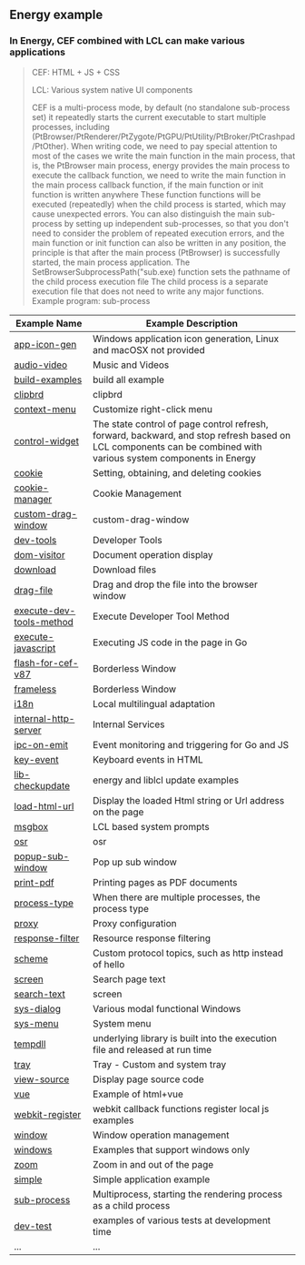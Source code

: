 ## Energy example
### In Energy, CEF combined with LCL can make various applications
> CEF: HTML + JS + CSS
> 
> LCL: Various system native UI components
> 
> CEF is a multi-process mode, by default (no standalone sub-process set) it repeatedly starts the current executable to start multiple processes, including (PtBrowser/PtRenderer/PtZygote/PtGPU/PtUtility/PtBroker/PtCrashpad/PtOther).
> When writing code, we need to pay special attention to most of the cases we write the main function in the main process, that is, the PtBrowser main process, energy provides the main process to execute the callback function, we need to write the main function in the main process callback function, if the main function or init function is written anywhere
> These function functions will be executed (repeatedly) when the child process is started, which may cause unexpected errors.
> You can also distinguish the main sub-process by setting up independent sub-processes, so that you don't need to consider the problem of repeated execution errors, and the main function or init function can also be written in any position, the principle is that after the main process (PtBrowser) is successfully started, the main process application. The SetBrowserSubprocessPath("sub.exe) function sets the pathname of the child process execution file
> The child process is a separate execution file that does not need to write any major functions. Example program: sub-process

| Example Name                                         | Example Description                                                                                                                                             |
|------------------------------------------------------|-----------------------------------------------------------------------------------------------------------------------------------------------------------------|
| [app-icon-gen](app-icon-gen)                         | Windows application icon generation, Linux and macOSX not provided                                                                                              |
| [audio-video](audio-video)                           | Music and Videos                                                                                                                                                |
| [build-examples](build-examples)                     | build all example                                                                                                                                               |
| [clipbrd](clipbrd)                                   | clipbrd                                                                                                                                                         |
| [context-menu](context-menu)                         | Customize right-click menu                                                                                                                                      |
| [control-widget](control-widget)                     | The state control of page control refresh, forward, backward, and stop refresh based on LCL components can be combined with various system components in Energy |
| [cookie](cookie)                                     | Setting, obtaining, and deleting cookies                                                                                                                        |
| [cookie-manager](cookie-manager)                     | Cookie Management                                                                                                                                               |
| [custom-drag-window](custom-drag-window)             | custom-drag-window                                                                                                                                              |
| [dev-tools](dev-tools)                               | Developer Tools                                                                                                                                                 |
| [dom-visitor](dom-visitor)                           | Document operation display                                                                                                                                      |
| [download](download)                                 | Download files                                                                                                                                                  |
| [drag-file](drag-file)                               | Drag and drop the file into the browser window                                                                                                                  |
| [execute-dev-tools-method](execute-dev-tools-method) | Execute Developer Tool Method                                                                                                                                   |
| [execute-javascript](execute-javascript)             | Executing JS code in the page in Go                                                                                                                             |
| [flash-for-cef-v87](flash-for-cef-v87)               | Borderless Window                                                                                                                                               |
| [frameless](frameless)                               | Borderless Window                                                                                                                                               |
| [i18n](i18n)                                         | Local multilingual adaptation                                                                                                                                   |
| [internal-http-server](internal-http-server)         | Internal Services                                                                                                                                               |
| [ipc-on-emit](ipc-on-emit)                           | Event monitoring and triggering for Go and JS                                                                                                                   |
| [key-event](key-event)                               | Keyboard events in HTML                                                                                                                                         |
| [lib-checkupdate](lib-checkupdate)                   | energy and liblcl update examples                                                                                                                               |
| [load-html-url](load-html-url)                       | Display the loaded Html string or Url address on the page                                                                                                       |
| [msgbox](msgbox)                                     | LCL based system prompts                                                                                                                                        |
| [osr](osr)                                           | osr                                                                                                                                                             |
| [popup-sub-window](popup-sub-window)                 | Pop up sub window                                                                                                                                               |
| [print-pdf](print-pdf)                               | Printing pages as PDF documents                                                                                                                                 |
| [process-type](process-type)                         | When there are multiple processes, the process type                                                                                                             |
| [proxy](proxy)                                       | Proxy configuration                                                                                                                                             |
| [response-filter](response-filter)                   | Resource response filtering                                                                                                                                     |
| [scheme](scheme)                                     | Custom protocol topics, such as http instead of hello                                                                                                           |
| [screen](screen)                                     | Search page text                                                                                                                                                |
| [search-text](search-text)                           | screen                                                                                                                                                          |
| [sys-dialog](sys-dialog)                             | Various modal functional Windows                                                                                                                                |
| [sys-menu](sys-menu)                                 | System menu                                                                                                                                                     |
| [tempdll](tempdll)                                   | underlying library is built into the execution file and released at run time                                                                                    |
| [tray](tray)                                         | Tray - Custom and system tray                                                                                                                                   |
| [view-source](view-source)                           | Display page source code                                                                                                                                        |
| [vue](vue)                                           | Example of html+vue                                                                                                                                             |
| [webkit-register](webkit-register)                   | webkit callback functions register local js examples                                                                                                            |
| [window](window)                                     | Window operation management                                                                                                                                     |
| [windows](windows)                                   | Examples that support windows only                                                                                                                              |
| [zoom](zoom)                                         | Zoom in and out of the page                                                                                                                                     |
| [simple](simple)                                     | Simple application example                                                                                                                                      |
| [sub-process](sub-process)                           | Multiprocess, starting the rendering process as a child process                                                                                                 |
| [dev-test](dev-test)                                 | examples of various tests at development time                                                                                                                   |
| ...                                                  | ...                                                                                                                                                             |